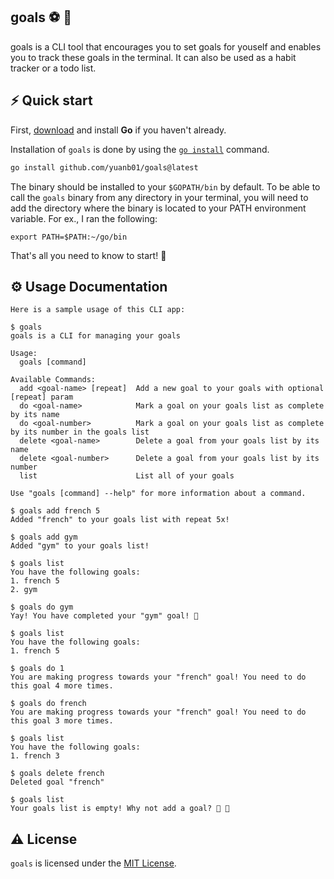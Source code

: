 ## goals ⚽️ 🥅
goals is a CLI tool that encourages you to set goals for youself and enables you to track these goals in the terminal. It can also be used as a habit tracker or a todo list.

## ⚡️ Quick start

First, [download](https://golang.org/dl/) and install **Go** if you haven't already.

Installation of `goals` is done by using the [`go install`](https://golang.org/cmd/go/#hdr-Compile_and_install_packages_and_dependencies) command. 

```bash
go install github.com/yuanb01/goals@latest
```
The binary should be installed to your `$GOPATH/bin` by default. To be able to call the `goals` binary from any directory in your terminal, you will need to add the directory where the binary is located to your PATH environment variable. For ex., I ran the following:

```
export PATH=$PATH:~/go/bin
```

That's all you need to know to start! 🎉

## ⚙️ Usage Documentation
```
Here is a sample usage of this CLI app:

$ goals
goals is a CLI for managing your goals

Usage:
  goals [command]

Available Commands:
  add <goal-name> [repeat]  Add a new goal to your goals with optional [repeat] param
  do <goal-name>            Mark a goal on your goals list as complete by its name
  do <goal-number>          Mark a goal on your goals list as complete by its number in the goals list
  delete <goal-name>        Delete a goal from your goals list by its name
  delete <goal-number>      Delete a goal from your goals list by its number
  list                      List all of your goals

Use "goals [command] --help" for more information about a command.

$ goals add french 5
Added "french" to your goals list with repeat 5x!

$ goals add gym
Added "gym" to your goals list!

$ goals list
You have the following goals:
1. french 5
2. gym

$ goals do gym
Yay! You have completed your "gym" goal! 🎉

$ goals list
You have the following goals:
1. french 5

$ goals do 1
You are making progress towards your "french" goal! You need to do this goal 4 more times.

$ goals do french
You are making progress towards your "french" goal! You need to do this goal 3 more times.

$ goals list
You have the following goals:
1. french 3

$ goals delete french
Deleted goal "french"

$ goals list
Your goals list is empty! Why not add a goal? 📝 🥅
```

## ⚠️ License

`goals` is licensed under the [MIT License](https://github.com/yuanb01/goals/blob/main/LICENSE).